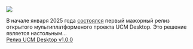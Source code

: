 <!--2025-01-12 13:43:12-->
<div class="yb">
  <div class="rss smaller1 habr"><img src="https://habrastorage.org/getpro/habr/upload_files/8e4/c28/42b/8e4c2842b7fee831bb922e8fd8ffb189.jpg" /><p>В начале января 2025 года <a href="https://github.com/unisonweb/ucm-desktop/releases/tag/app-v1.0.0" rel="noopener noreferrer nofollow">состоялся</a> первый мажорный релиз открытого мультиплатформеного проекта UCM Desktop. Это решение является настольным... <br><a class="light" href="https://habr.com/ru/news/873106/?utm_source=habrahabr&utm_medium=rss&utm_campaign=873106">Релиз UCM Desktop v1.0.0</a></div>
</div>
